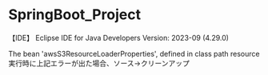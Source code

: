 # SpringBoot_Project

【IDE】
Eclipse IDE for Java Developers
Version: 2023-09 (4.29.0)


The bean 'awsS3ResourceLoaderProperties', defined in class path resource 
実行時に上記エラーが出た場合、ソース→クリーンアップ